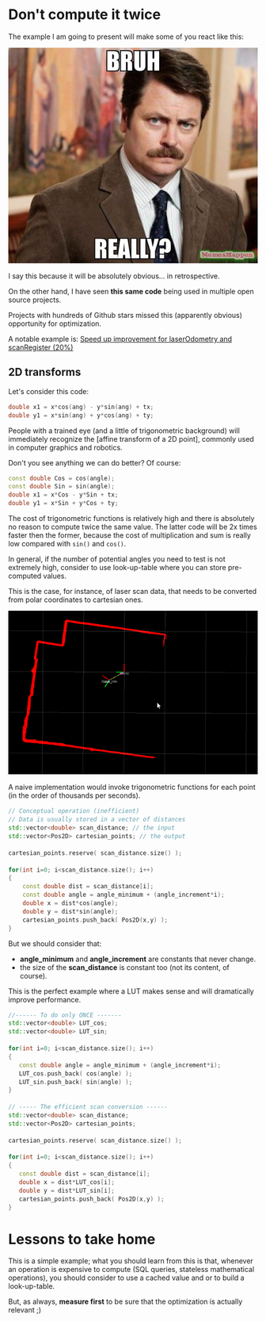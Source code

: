 # Don't compute it twice

The example I am going to present will make some of you react like this:

![really](img/really.jpg)

I say this because it will be absolutely obvious... in retrospective.

On the other hand, I have seen **this same code** being used in multiple open source projects.

Projects with hundreds of Github stars missed this (apparently obvious) opportunity for optimization.

A notable example is: [Speed up improvement for laserOdometry and scanRegister (20%)](https://github.com/laboshinl/loam_velodyne/pull/20)

## 2D transforms

Let's consider this code:

```c++
double x1 = x*cos(ang) - y*sin(ang) + tx;
double y1 = x*sin(ang) + y*cos(ang) + ty;
```

People with a trained eye (and a little of trigonometric background) will immediately recognize the [affine transform of a 2D point], commonly used in computer graphics and robotics.

Don't you see anything we can do better? Of course:

```c++
const double Cos = cos(angle);
const double Sin = sin(angle);
double x1 = x*Cos - y*Sin + tx;
double y1 = x*Sin + y*Cos + ty;
```

The cost of trigonometric functions is relatively high and there is absolutely no reason to compute twice the same value.
The latter code will be 2x times faster then the former, because the cost of multiplication and sum is really low compared with `sin()` and `cos()`.

In general, if the number of potential angles you need to test is not extremely high, consider to use look-up-table where you can store pre-computed values.

This is the case, for instance, of laser scan data, that needs to be converted from polar coordinates to cartesian ones.

![laser_scan_matcher.png](img/laser_scan_matcher.png)

A naive implementation would invoke trigonometric functions for each point (in the order of thousands per seconds).

```c++
// Conceptual operation (inefficient)
// Data is usually stored in a vector of distances
std::vector<double> scan_distance; // the input
std::vector<Pos2D> cartesian_points; // the output

cartesian_points.reserve( scan_distance.size() );

for(int i=0; i<scan_distance.size(); i++)
{
    const double dist = scan_distance[i];
    const double angle = angle_minimum + (angle_increment*i);
    double x = dist*cos(angle);
    double y = dist*sin(angle);
    cartesian_points.push_back( Pos2D(x,y) );
}
```

But we should consider that: 

 - **angle_minimum** and **angle_increment** are constants that never change.
 - the size of the **scan_distance** is constant too (not its content, of course).
 
 This is the perfect example where a LUT makes sense and will dramatically improve performance.
 
 ```c++
//------ To do only ONCE -------
std::vector<double> LUT_cos;
std::vector<double> LUT_sin;

for(int i=0; i<scan_distance.size(); i++)
{
    const double angle = angle_minimum + (angle_increment*i);
    LUT_cos.push_back( cos(angle) );
    LUT_sin.push_back( sin(angle) );
}

// ----- The efficient scan conversion ------
std::vector<double> scan_distance;
std::vector<Pos2D> cartesian_points;

cartesian_points.reserve( scan_distance.size() );

for(int i=0; i<scan_distance.size(); i++)
{
    const double dist = scan_distance[i];
    double x = dist*LUT_cos[i];
    double y = dist*LUT_sin[i];
    cartesian_points.push_back( Pos2D(x,y) );
}
```

# Lessons to take home

This is a simple example; what you should learn from this is that, whenever an operation is expensive to compute (SQL queries, stateless mathematical operations), you should consider to use a cached value and or to build a look-up-table.

But, as always, **measure first** to be sure that the optimization is actually relevant ;)


